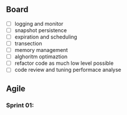 ## Board

- [ ]  logging and monitor
- [ ]  snapshot persistence
- [ ]  expiration and scheduling
- [ ]  transection
- [ ]  memory management
- [ ]  alghoritm optimaztion
- [ ]  refactor code as much low level possible
- [ ]  code review and tuning performace analyse

## Agile

### Sprint 01:
